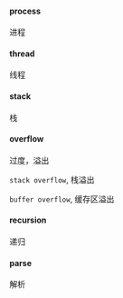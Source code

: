 #### process

进程

#### thread

线程

#### stack

栈

#### overflow

过度，溢出

`stack overflow`, 栈溢出

`buffer overflow`, 缓存区溢出

#### recursion

递归


#### parse

解析


